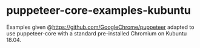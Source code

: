 # puppeteer-core-examples-kubuntu

Examples given @https://github.com/GoogleChrome/puppeteer adapted to use puppeteer-core with a standard pre-installed Chromium on Kubuntu 18.04.
